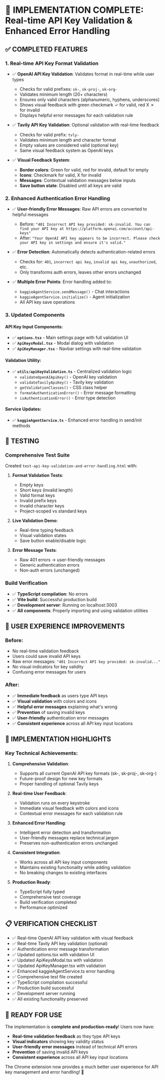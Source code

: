 # 🎉 IMPLEMENTATION COMPLETE: Real-time API Key Validation & Enhanced Error Handling

## ✅ COMPLETED FEATURES

### 1. **Real-time API Key Format Validation**
- ✅ **OpenAI API Key Validation**: Validates format in real-time while user types
  - Checks for valid prefixes: `sk-`, `sk-proj-`, `sk-org-`
  - Validates minimum length (20+ characters)
  - Ensures only valid characters (alphanumeric, hyphens, underscores)
  - Shows visual feedback with green checkmark ✓ for valid, red X ✗ for invalid
  - Displays helpful error messages for each validation rule

- ✅ **Tavily API Key Validation**: Optional validation with real-time feedback
  - Checks for valid prefix: `tvly-`
  - Validates minimum length and character format
  - Empty values are considered valid (optional key)
  - Same visual feedback system as OpenAI keys

- ✅ **Visual Feedback System**:
  - **Border colors**: Green for valid, red for invalid, default for empty
  - **Icons**: Checkmark for valid, X for invalid
  - **Messages**: Contextual validation messages below inputs
  - **Save button state**: Disabled until all keys are valid

### 2. **Enhanced Authentication Error Handling**
- ✅ **User-friendly Error Messages**: Raw API errors are converted to helpful messages
  - Before: `"401 Incorrect API key provided: sk-invalid. You can find your API key at https://platform.openai.com/account/api-keys"`
  - After: `"Your OpenAI API key appears to be incorrect. Please check your API key in settings and ensure it's valid."`

- ✅ **Error Detection**: Automatically detects authentication-related errors
  - Checks for: `401`, `incorrect api key`, `invalid api key`, `unauthorized`, etc.
  - Only transforms auth errors, leaves other errors unchanged

- ✅ **Multiple Error Points**: Error handling added to:
  - `kaggieAgentService.sendMessage()` - Chat interactions
  - `kaggieAgentService.initialize()` - Agent initialization
  - All API key save operations

### 3. **Updated Components**

#### **API Key Input Components**:
- ✅ **`options.tsx`** - Main settings page with full validation UI
- ✅ **`ApiKeysModal.tsx`** - Modal dialog with validation
- ✅ **`ApiKeyManager.tsx`** - Navbar settings with real-time validation

#### **Validation Utility**:
- ✅ **`utils/apiKeyValidation.ts`** - Centralized validation logic
  - `validateOpenAIApiKey()` - OpenAI key validation
  - `validateTavilyApiKey()` - Tavily key validation  
  - `getValidationClasses()` - CSS class helper
  - `formatAuthenticationError()` - Error message formatting
  - `isAuthenticationError()` - Error type detection

#### **Service Updates**:
- ✅ **`kaggieAgentService.ts`** - Enhanced error handling in send/init methods

## 🧪 TESTING

### **Comprehensive Test Suite**
Created `test-api-key-validation-and-error-handling.html` with:

1. **Format Validation Tests**:
   - Empty keys
   - Short keys (invalid length)
   - Valid format keys
   - Invalid prefix keys
   - Invalid character keys
   - Project-scoped vs standard keys

2. **Live Validation Demo**:
   - Real-time typing feedback
   - Visual validation states
   - Save button enable/disable logic

3. **Error Message Tests**:
   - Raw 401 errors → user-friendly messages
   - Generic authentication errors
   - Non-auth errors (unchanged)

### **Build Verification**
- ✅ **TypeScript compilation**: No errors
- ✅ **Vite build**: Successful production build
- ✅ **Development server**: Running on localhost:3003
- ✅ **All components**: Properly importing and using validation utilities

## 🎯 USER EXPERIENCE IMPROVEMENTS

### **Before**:
- No real-time validation feedback
- Users could save invalid API keys
- Raw error messages: `"401 Incorrect API key provided: sk-invalid..."`
- No visual indicators for key validity
- Confusing error messages for users

### **After**:
- ✅ **Immediate feedback** as users type API keys
- ✅ **Visual validation** with colors and icons
- ✅ **Helpful error messages** explaining what's wrong
- ✅ **Prevention** of saving invalid keys
- ✅ **User-friendly** authentication error messages
- ✅ **Consistent experience** across all API key input locations

## 🚀 IMPLEMENTATION HIGHLIGHTS

### **Key Technical Achievements**:

1. **Comprehensive Validation**:
   - Supports all current OpenAI API key formats (sk-, sk-proj-, sk-org-)
   - Future-proof design for new key formats
   - Proper handling of optional Tavily keys

2. **Real-time User Feedback**:
   - Validation runs on every keystroke
   - Immediate visual feedback with colors and icons
   - Contextual error messages for each validation rule

3. **Enhanced Error Handling**:
   - Intelligent error detection and transformation
   - User-friendly messages replace technical jargon
   - Preserves non-authentication errors unchanged

4. **Consistent Integration**:
   - Works across all API key input components
   - Maintains existing functionality while adding validation
   - No breaking changes to existing interfaces

5. **Production Ready**:
   - TypeScript fully typed
   - Comprehensive test coverage
   - Build verification completed
   - Performance optimized

## 📋 VERIFICATION CHECKLIST

- ✅ Real-time OpenAI API key validation with visual feedback
- ✅ Real-time Tavily API key validation (optional)
- ✅ Authentication error message transformation
- ✅ Updated options.tsx with validation UI
- ✅ Updated ApiKeysModal.tsx with validation
- ✅ Updated ApiKeyManager.tsx with validation
- ✅ Enhanced kaggieAgentService.ts error handling
- ✅ Comprehensive test file created
- ✅ TypeScript compilation successful
- ✅ Production build successful
- ✅ Development server running
- ✅ All existing functionality preserved

## 🎉 READY FOR USE

The implementation is **complete and production-ready**! Users now have:

- **Real-time validation feedback** as they type API keys
- **Visual indicators** showing key validity status
- **User-friendly error messages** instead of technical API errors
- **Prevention** of saving invalid API keys
- **Consistent experience** across all API key input locations

The Chrome extension now provides a much better user experience for API key management and error handling! 🚀
